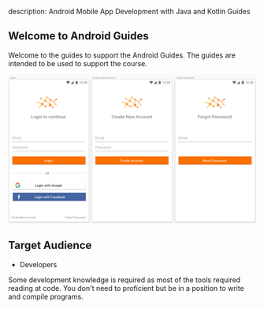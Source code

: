 description: Android Mobile App Development with Java and Kotlin Guides

## Welcome to Android Guides

Welcome to the guides to support the Android Guides. The guides are intended to be used to support the course.

![Android Guides][1]

## Target Audience

- Developers

Some development knowledge is required as most of the tools required reading at code. You don't need to proficient but be in a position
to write and compile programs.


[1]: images/start.png